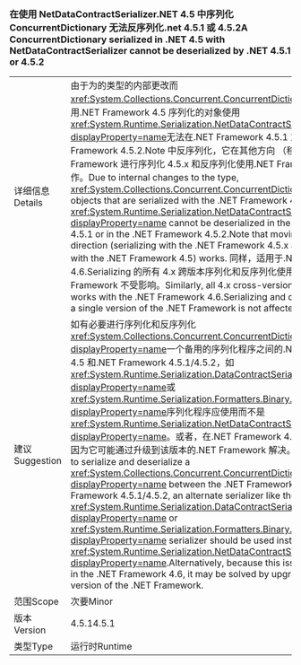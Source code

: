 ### <a name="a-concurrentdictionary-serialized-in-net-45-with-netdatacontractserializer-cannot-be-deserialized-by-net-451-or-452"></a><span data-ttu-id="ca3ed-101">在使用 NetDataContractSerializer.NET 4.5 中序列化 ConcurrentDictionary 无法反序列化.net 4.5.1 或 4.5.2</span><span class="sxs-lookup"><span data-stu-id="ca3ed-101">A ConcurrentDictionary serialized in .NET 4.5 with NetDataContractSerializer cannot be deserialized by .NET 4.5.1 or 4.5.2</span></span>

|   |   |
|---|---|
|<span data-ttu-id="ca3ed-102">详细信息</span><span class="sxs-lookup"><span data-stu-id="ca3ed-102">Details</span></span>|<span data-ttu-id="ca3ed-103">由于为的类型的内部更改而<xref:System.Collections.Concurrent.ConcurrentDictionary%602>使用.NET Framework 4.5 序列化的对象使用<xref:System.Runtime.Serialization.NetDataContractSerializer?displayProperty=name>无法在.NET Framework 4.5.1 或.NET Framework 4.5.2.Note 中反序列化，它在其他方向 （移动使用.NET Framework 进行序列化 4.5.x 和反序列化使用.NET Framework 4.5) 的工作。</span><span class="sxs-lookup"><span data-stu-id="ca3ed-103">Due to internal changes to the type, <xref:System.Collections.Concurrent.ConcurrentDictionary%602> objects that are serialized with the .NET Framework 4.5 using the <xref:System.Runtime.Serialization.NetDataContractSerializer?displayProperty=name> cannot be deserialized in the .NET Framework 4.5.1 or in the .NET Framework 4.5.2.Note that moving in the other direction (serializing with the .NET Framework 4.5.x and deserializing with the .NET Framework 4.5) works.</span></span> <span data-ttu-id="ca3ed-104">同样，适用于.NET Framework 4.6.Serializing 的所有 4.x 跨版本序列化和反序列化使用单个版本的.NET Framework 不受影响。</span><span class="sxs-lookup"><span data-stu-id="ca3ed-104">Similarly, all 4.x cross-version serialization works with the .NET Framework 4.6.Serializing and deserializing with a single version of the .NET Framework is not affected.</span></span>|
|<span data-ttu-id="ca3ed-105">建议</span><span class="sxs-lookup"><span data-stu-id="ca3ed-105">Suggestion</span></span>|<span data-ttu-id="ca3ed-106">如有必要进行序列化和反序列化<xref:System.Collections.Concurrent.ConcurrentDictionary%602?displayProperty=name>一个备用的序列化程序之间的.NET Framework 4.5 和.NET Framework 4.5.1/4.5.2，如<xref:System.Runtime.Serialization.DataContractSerializer?displayProperty=name>或<xref:System.Runtime.Serialization.Formatters.Binary.BinaryFormatter?displayProperty=name>序列化程序应使用而不是<xref:System.Runtime.Serialization.NetDataContractSerializer?displayProperty=name>。或者，在.NET Framework 4.6 中解决此问题，因为它可能通过升级到该版本的.NET Framework 解决。</span><span class="sxs-lookup"><span data-stu-id="ca3ed-106">If it is necessary to serialize and deserialize a <xref:System.Collections.Concurrent.ConcurrentDictionary%602?displayProperty=name> between the .NET Framework 4.5 and .NET Framework 4.5.1/4.5.2, an alternate serializer like the <xref:System.Runtime.Serialization.DataContractSerializer?displayProperty=name> or <xref:System.Runtime.Serialization.Formatters.Binary.BinaryFormatter?displayProperty=name> serializer should be used instead of the <xref:System.Runtime.Serialization.NetDataContractSerializer?displayProperty=name>.Alternatively, because this issue is addressed in the .NET Framework 4.6, it may be solved by upgrading to that version of the .NET Framework.</span></span>|
|<span data-ttu-id="ca3ed-107">范围</span><span class="sxs-lookup"><span data-stu-id="ca3ed-107">Scope</span></span>|<span data-ttu-id="ca3ed-108">次要</span><span class="sxs-lookup"><span data-stu-id="ca3ed-108">Minor</span></span>|
|<span data-ttu-id="ca3ed-109">版本</span><span class="sxs-lookup"><span data-stu-id="ca3ed-109">Version</span></span>|<span data-ttu-id="ca3ed-110">4.5.1</span><span class="sxs-lookup"><span data-stu-id="ca3ed-110">4.5.1</span></span>|
|<span data-ttu-id="ca3ed-111">类型</span><span class="sxs-lookup"><span data-stu-id="ca3ed-111">Type</span></span>|<span data-ttu-id="ca3ed-112">运行时</span><span class="sxs-lookup"><span data-stu-id="ca3ed-112">Runtime</span></span>|

